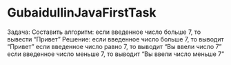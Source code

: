 # GubaidullinJavaFirstTask
Задача: Составить алгоритм: если введенное число больше 7, то вывести “Привет”
Решение: если введенное число больше 7, то выводит “Привет” 
если введенное число равно 7, то выводит “Вы ввели число 7” 
если введенное число меньше 7, то выводит “Вы ввели число меньше 7” 
